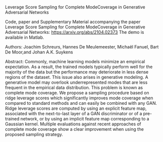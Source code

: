 Leverage Score Sampling for Complete ModeCoverage in Generative Adversarial Networks

Code, paper and Supplementary Material accompanying the paper Leverage Score Sampling for Complete ModeCoverage in Generative Adversarial Networks: https://arxiv.org/abs/2104.02373 The demo is available in Matlab.

Authors: Joachim Schreurs, Hannes De Meulemeester, Michaël Fanuel, Bart De Moor,and Johan A.K. Suykens

Abstract: Commonly, machine learning models minimize an empirical expectation. As a result, the trained models typically perform well for the majority of the data but the performance may deteriorate in less dense regions of the dataset. This issue also arises in generative modeling. A  generative model may overlook underrepresented modes that are less frequent in the empirical data distribution. This problem is known as complete mode coverage. We propose a sampling procedure based on ridge leverage scores which significantly improves mode coverage when compared to standard methods and can easily be combined with any GAN. Ridge leverage scores are computed by using an explicit feature map, associated with the next-to-last layer of a GAN discriminator or of a pre-trained network, or by using an implicit feature map corresponding to a Gaussian kernel. Multiple evaluations against recent approaches of complete mode coverage show a clear improvement when using the proposed sampling strategy.
